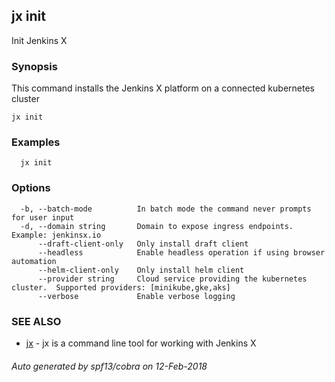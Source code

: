 ## jx init

Init Jenkins X

### Synopsis


This command installs the Jenkins X platform on a connected kubernetes cluster

```
jx init
```

### Examples

```
  jx init
```

### Options

```
  -b, --batch-mode          In batch mode the command never prompts for user input
  -d, --domain string       Domain to expose ingress endpoints.  Example: jenkinsx.io
      --draft-client-only   Only install draft client
      --headless            Enable headless operation if using browser automation
      --helm-client-only    Only install helm client
      --provider string     Cloud service providing the kubernetes cluster.  Supported providers: [minikube,gke,aks]
      --verbose             Enable verbose logging
```

### SEE ALSO
* [jx](jx.md)	 - jx is a command line tool for working with Jenkins X

###### Auto generated by spf13/cobra on 12-Feb-2018

